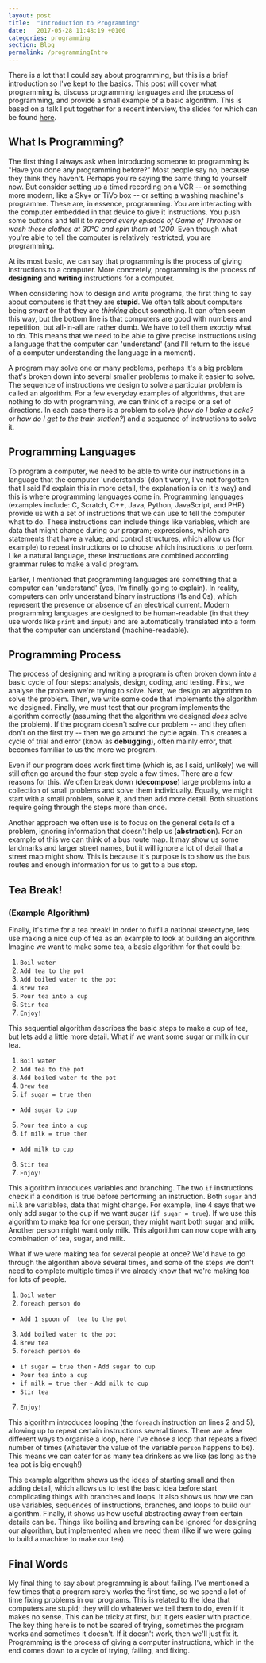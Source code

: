 ```yaml
---
layout: post
title:  "Introduction to Programming"
date:   2017-05-28 11:48:19 +0100
categories: programming
section: Blog
permalink: /programmingIntro
---
```


There is a lot that I could say about programming, but this is a brief introduction so I've kept to the basics. This post will cover what programming is, discuss programming languages and the process of programming, and provide a small example of a basic algorithm. This is based on a talk I put together for a recent interview, the slides for which can be found [here](/files/presentations/IntroductionToProgramming.pdf).

What Is Programming?
------------

The first thing I always ask when introducing someone to programming is "Have you done any programming before?" Most people say no, because they think they haven't. Perhaps you're saying the same thing to yourself now. But consider setting up a timed recording on a VCR -- or something more modern, like a Sky+ or TiVo box -- or setting a washing machine's programme. These are, in essence, programming. You are interacting with the computer embedded in that device to give it instructions. You push some buttons and tell it to _record every episode of Game of Thrones_ or _wash these clothes at 30&deg;C and spin them at 1200_. Even though what you're able to tell the computer is relatively restricted, you are programming.

At its most basic, we can say that programming is the process of giving instructions to a computer. More concretely, programming is the process of **designing** and **writing** instructions for a computer.

When considering how to design and write programs, the first thing to say about computers is that they are **stupid**. We often talk about computers being _smart_ or that they are _thinking_ about something. It can often seem this way, but the bottom line is that computers are good with numbers and repetition, but all-in-all are rather dumb. We have to tell them _exactly_ what to do. This means that we need to be able to give precise instructions using a language that the computer can 'understand' (and I'll return to the issue of a computer understanding the language in a moment).

A program may solve one or many problems, perhaps it's a big problem that's broken down into several smaller problems to make it easier to solve. The sequence of instructions we design to solve a particular problem is called an algorithm. For a few everyday examples of algorithms, that are nothing to do with programming, we can think of a recipe or a set of directions. In each case there is a problem to solve (_how do I bake a cake?_ or _how do I get to the train station?_) and a sequence of instructions to solve it.

Programming Languages
---------------------

To program a computer, we need to be able to write our instructions in a language that the computer 'understands' (don't worry, I've not forgotten that I said I'd explain this in more detail, the explanation is on it's way) and this is where programming languages come in. Programming languages (examples include: C, Scratch, C++, Java, Python, JavaScript, and PHP) provide us with a set of instructions that we can use to tell the computer what to do. These instructions can include things like variables, which are data that might change during our program; expressions, which are statements that have a value; and control structures, which allow us (for example) to repeat instructions or to choose which instructions to perform. Like a natural language, these instructions are combined according grammar rules to make a valid program.

Earlier, I mentioned that programming languages are something that a computer can 'understand' (yes, I'm finally going to explain). In reality, computers can only understand binary instructions (1s and 0s), which represent the presence or absence of an electrical current. Modern programming languages are designed to be human-readable (in that they use words like `print` and `input`) and are automatically translated into a form that the computer can understand (machine-readable).

Programming Process
-------------------

The process of designing and writing a program is often broken down into a basic cycle of four steps: analysis, design, coding, and testing. First, we analyse the problem we're trying to solve. Next, we design an algorithm to solve the problem. Then, we write some code that implements the algorithm we designed. Finally, we must test that our program implements the algorithm correctly (assuming that the algorithm we designed _does_ solve the problem). If the program doesn't solve our problem -- and they often don't on the first try -- then we go around the cycle again. This creates a cycle of trial and error (know as **debugging**), often mainly error, that becomes familiar to us the more we program.

Even if our program does work first time (which is, as I said, unlikely) we will still often go around the four-step cycle a few times. There are a few reasons for this. We often break down (**decompose**) large problems into a collection of small problems and solve them individually. Equally, we might start with a small problem, solve it, and then add more detail. Both situations require going through the steps more than once.

Another approach we often use is to focus on the general details of a problem, ignoring information that doesn't help us (**abstraction**). For an example of this we can think of a bus route map. It may show us some landmarks and larger street names, but it will ignore a lot of detail that a street map might show. This is because it's purpose is to show us the bus routes and enough information for us to get to a bus stop.

Tea Break!
----------
### (Example Algorithm)

Finally, it's time for a tea break! In order to fulfil a national stereotype, lets use making a nice cup of tea as an example to look at building an algorithm. Imagine we want to make some tea, a basic algorithm for that could be:

1. `Boil water`
2. `Add tea to the pot`
3. `Add boiled water to the pot`
4. `Brew tea`
5. `Pour tea into a cup`
6. `Stir tea`
7. `Enjoy!`

This sequential algorithm describes the basic steps to make a cup of tea, but lets add a little more detail. What if we want some sugar or milk in our tea.

1. `Boil water`
2. `Add tea to the pot`
3. `Add boiled water to the pot`
4. `Brew tea`
4. `if sugar = true then`
  * `Add sugar to cup`
5. `Pour tea into a cup`
5. `if milk = true then`
 * `Add milk to cup`
6. `Stir tea`
7. `Enjoy!`

This algorithm introduces variables and branching. The two `if` instructions check if a condition is true before performing an instruction. Both `sugar` and `milk` are variables, data that might change. For example, line 4 says that we only add sugar to the cup if we want sugar (`if sugar = true`). If we use this algorithm to make tea for one person, they might want both sugar and milk. Another person might want only milk. This algorithm can now cope with any combination of tea, sugar, and milk.

What if we were making tea for several people at once? We'd have to go through the algorithm above several times, and some of the steps we don't need to complete multiple times if we already know that we're making tea for lots of people.


1. `Boil water`
2. `foreach person do`
  + `Add 1 spoon of  tea to the pot`
3. `Add boiled water to the pot`
4. `Brew tea`
5. `foreach person do`
  + `if sugar = true then`
        - `Add sugar to cup`
  + `Pour tea into a cup`
  + `if milk = true then`
        - `Add milk to cup`
  + `Stir tea`
7. `Enjoy!`


This algorithm introduces looping (the `foreach` instruction on lines 2 and 5), allowing up to repeat certain instructions several times. There are a few different ways to organise a loop, here I've chose a loop that repeats a fixed number of times (whatever the value of the variable `person` happens to be). This means we can cater for as many tea drinkers as we like (as long as the tea pot is big enough!)

This example algorithm shows us the ideas of starting small and then adding detail, which allows us to test the basic idea before start complicating things with branches and loops. It also shows us how we can use variables, sequences of instructions, branches, and loops to build our algorithm. Finally, it shows us how useful abstracting away from certain details can be. Things like boiling and brewing can be ignored for designing our algorithm, but implemented when we need them (like if we were going to build a machine to make our tea).

Final Words
-----------

My final thing to say about programming is about failing. I've mentioned a few times that a program rarely works the first time, so we spend a lot of time fixing problems in our programs. This is related to the idea that computers are stupid; they will do whatever we tell them to do, even if it makes no sense. This can be tricky at first, but it gets easier with practice. The key thing here is to not be scared of trying, sometimes the program works and sometimes it doesn't. If it doesn't work, then we'll just fix it. Programming is the process of giving a computer instructions, which in the end comes down to a cycle of trying, failing, and fixing.
